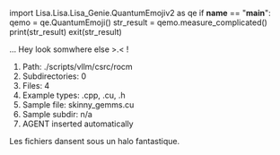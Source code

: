 
import Lisa.Lisa.Lisa_Genie.QuantumEmojiv2 as qe
if __name__ == "__main__":
  qemo = qe.QuantumEmoji()
  str_result = qemo.measure_complicated()
  print(str_result)
  exit(str_result)

... Hey look somwhere else >.< !

1. Path: ./scripts/vllm/csrc/rocm
2. Subdirectories: 0
3. Files: 4
4. Example types: .cpp, .cu, .h
5. Sample file: skinny_gemms.cu
6. Sample subdir: n/a
7. AGENT inserted automatically

Les fichiers dansent sous un halo fantastique.
